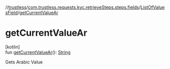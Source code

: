 //[trustless](../../../index.md)/[com.trustless.requests.kyc.retrieveSteps.steps.fields](../index.md)/[ListOfValuesField](index.md)/[getCurrentValueAr](get-current-value-ar.md)

# getCurrentValueAr

[kotlin]\
fun [getCurrentValueAr](get-current-value-ar.md)(): [String](https://kotlinlang.org/api/latest/jvm/stdlib/kotlin/-string/index.html)

Gets Arabic Value
